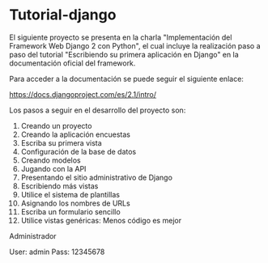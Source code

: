 # Tutorial-django

El siguiente proyecto se presenta en la charla "Implementación del Framework Web Django 2 con Python", el cual incluye la realización paso a paso del tutorial "Escribiendo su primera aplicación en Django" en la documentación oficial del framework. 



Para acceder a la documentación se puede seguir el siguiente enlace:

https://docs.djangoproject.com/es/2.1/intro/



Los pasos a seguir en el desarrollo del proyecto son:

1. Creando un proyecto
2. Creando la aplicación encuestas
3. Escriba su primera vista
4. Configuración de la base de datos
5. Creando modelos
6. Jugando con la API
7. Presentando el sitio administrativo de Django
8. Escribiendo más vistas
9. Utilice el sistema de plantillas
10. Asignando los nombres de URLs
11. Escriba un formulario sencillo
12. Utilice vistas genéricas: Menos código es mejor

Administrador

User: admin
Pass: 12345678
